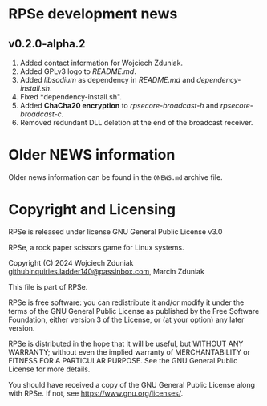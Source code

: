 # RPSe development news #

## v0.2.0-alpha.2 ##
1. Added contact information for Wojciech Zduniak.
2. Added GPLv3 logo to *README.md*.
3. Added *libsodium* as dependency in *README.md* and *dependency-install.sh*.
4. Fixed *dependency-install.sh".
5. Added **ChaCha20 encryption** to *rpsecore-broadcast-h* and *rpsecore-broadcast-c*.
6. Removed redundant DLL deletion at the end of the broadcast receiver.

# Older NEWS information #
Older news information can be found in the ```ONEWS.md``` archive file.

# Copyright and Licensing #

RPSe is released under license GNU General Public License v3.0

RPSe, a rock paper scissors game for Linux systems.

Copyright (C) 2024 Wojciech Zduniak <githubinquiries.ladder140@passinbox.com>, Marcin Zduniak

This file is part of RPSe.

RPSe is free software: you can redistribute it and/or modify it under the terms of the GNU General Public License as published by the Free Software Foundation, either version 3 of the License, or (at your option) any later version.

RPSe is distributed in the hope that it will be useful, but WITHOUT ANY WARRANTY; without even the implied warranty of MERCHANTABILITY or FITNESS FOR A PARTICULAR PURPOSE. See the GNU General Public License for more details.

You should have received a copy of the GNU General Public License along with RPSe. If not, see <https://www.gnu.org/licenses/>.
